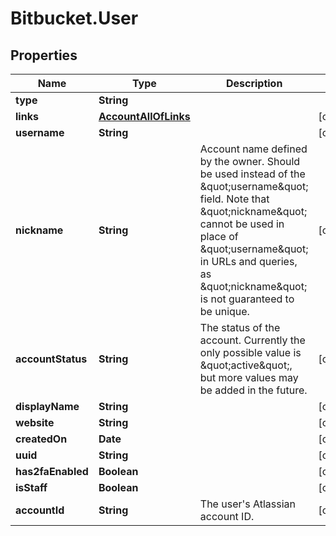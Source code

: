# Bitbucket.User

## Properties

Name | Type | Description | Notes
------------ | ------------- | ------------- | -------------
**type** | **String** |  | 
**links** | [**AccountAllOfLinks**](AccountAllOfLinks.md) |  | [optional] 
**username** | **String** |  | [optional] 
**nickname** | **String** | Account name defined by the owner. Should be used instead of the \&quot;username\&quot; field. Note that \&quot;nickname\&quot; cannot be used in place of \&quot;username\&quot; in URLs and queries, as \&quot;nickname\&quot; is not guaranteed to be unique. | [optional] 
**accountStatus** | **String** | The status of the account. Currently the only possible value is \&quot;active\&quot;, but more values may be added in the future. | [optional] 
**displayName** | **String** |  | [optional] 
**website** | **String** |  | [optional] 
**createdOn** | **Date** |  | [optional] 
**uuid** | **String** |  | [optional] 
**has2faEnabled** | **Boolean** |  | [optional] 
**isStaff** | **Boolean** |  | [optional] 
**accountId** | **String** | The user&#39;s Atlassian account ID. | [optional] 


